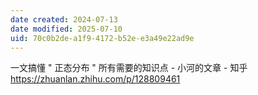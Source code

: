 ```yaml
---
date created: 2024-07-13
date modified: 2025-07-10
uid: 70c0b2de-a1f9-4172-b52e-e3a49e22ad9e
---
```


一文搞懂 " 正态分布 " 所有需要的知识点 - 小河的文章 - 知乎  
https://zhuanlan.zhihu.com/p/128809461
